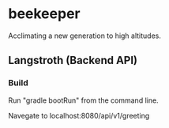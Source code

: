 # beekeeper
Acclimating a new generation to high altitudes.

## Langstroth (Backend API)

### Build
Run "gradle bootRun" from the command line.

Navegate to localhost:8080/api/v1/greeting
